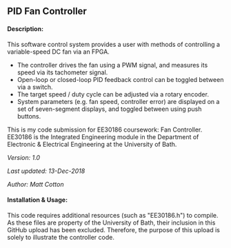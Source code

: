 ## PID Fan Controller

#### Description:

This software control system provides a user with methods of controlling a variable-speed DC fan via an FPGA.
- The controller drives the fan using a PWM signal, and measures its speed via its tachometer signal.
- Open-loop or closed-loop PID feedback control can be toggled between via a switch.
- The target speed / duty cycle can be adjusted via a rotary encoder.
- System parameters (e.g. fan speed, controller error) are displayed on a set of seven-segment displays, and toggled between using push buttons.

This is my code submission for EE30186 coursework: Fan Controller. EE30186 is the Integrated Engineering module in the Department of Electronic & Electrical Engineering at the University of Bath.

_Version:				1.0_

_Last updated: 	13-Dec-2018_

_Author:					Matt Cotton_

#### Installation & Usage:

This code requires additional resources (such as "EE30186.h") to compile. As these files are property of the University of Bath, their inclusion in this GitHub upload has been excluded. Therefore, the purpose of this upload is solely to illustrate the controller code.

